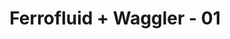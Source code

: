---
layout: default
category: bts
tags: ["ferrofluid","RaspberryPi","magnets","servos"]
video: "https://player.vimeo.com/video/124455572?badge=0&amp;autopause=0&amp;player_id=0&amp;app_id=72231"
title: "Ferrofluid + Waggler - 01"
thumbnail: "https://i.vimeocdn.com/video/514184996_295x166.jpg?r=pad"
---